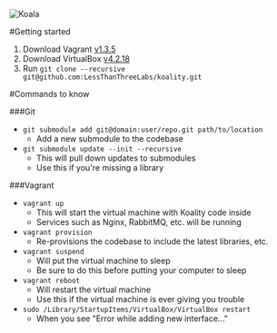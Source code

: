 ![Koala](http://i.imgur.com/dquB6fL.png)

#Getting started
1. Download Vagrant [v1.3.5](http://downloads.vagrantup.com/tags/v1.3.5)
2. Download VirtualBox [v4.2.18](https://www.virtualbox.org/wiki/Download_Old_Builds_4_2)
3. Run `git clone --recursive git@github.com:LessThanThreeLabs/koality.git`


#Commands to know

###Git
* `git submodule add git@domain:user/repo.git path/to/location`
	* Add a new submodule to the codebase
* `git submodule update --init --recursive`
	* This will pull down updates to submodules
	* Use this if you're missing a library

###Vagrant

* `vagrant up`
	* This will start the virtual machine with Koality code inside
	* Services such as Nginx, RabbitMQ, etc. will be running
* `vagrant provision`
	* Re-provisions the codebase to include the latest libraries, etc.
* `vagrant suspend`
	* Will put the virtual machine to sleep
	* Be sure to do this before putting your computer to sleep
* `vagrant reboot`
	* Will restart the virtual machine
	* Use this if the virtual machine is ever giving you trouble
* `sudo /Library/StartupItems/VirtualBox/VirtualBox restart`
	* When you see "Error while adding new interface..."